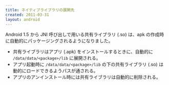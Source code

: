 ```yaml
---
title: ネイティブライブラリの展開先
created: 2011-03-31
layout: android
---
```


Android 1.5 から JNI 呼び出しで用いる共有ライブラリ (.so) は、apk の作成時に自動的にパッケージングされるようになりました。

* 共有ライブラリはアプリ (.apk) をインストールするときに、自動的に `/data/data/<package>/lib` に展開される。
* アプリ起動時に `/data/data/<package>/lib` の下の共有ライブラリ (.so) は動的にロードできるようパスが通される。
* アプリのアンインストール時には共有ライブラリは自動的に削除される。


